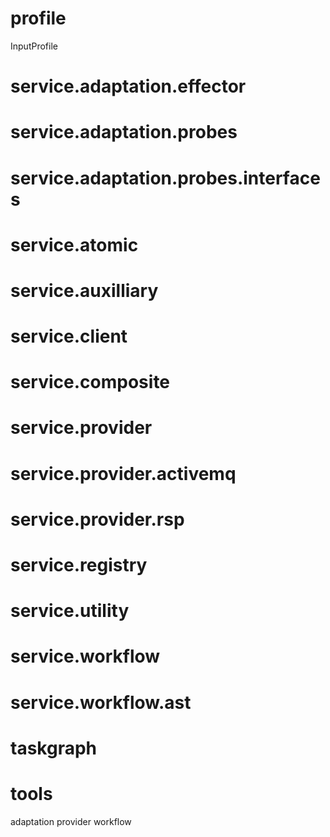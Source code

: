 # profile

InputProfile

# service.adaptation.effector

# service.adaptation.probes

# service.adaptation.probes.interfaces

# service.atomic

# service.auxilliary

# service.client

# service.composite

# service.provider

# service.provider.activemq

# service.provider.rsp

# service.registry

# service.utility

# service.workflow

# service.workflow.ast

# taskgraph

# tools



adaptation
provider
workflow


